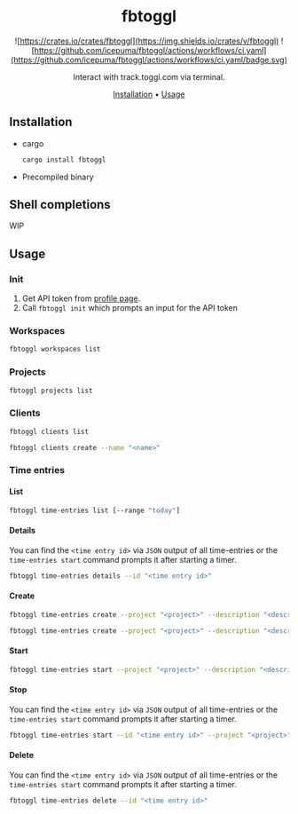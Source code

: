 <div align="center">

# fbtoggl

![https://crates.io/crates/fbtoggl](https://img.shields.io/crates/v/fbtoggl)
![https://github.com/icepuma/fbtoggl/actions/workflows/ci.yaml](https://github.com/icepuma/fbtoggl/actions/workflows/ci.yaml/badge.svg)

Interact with track.toggl.com via terminal.

[Installation](#installation) •
[Usage](#usage)

</div>

## Installation
* cargo
  ```bash
  cargo install fbtoggl
  ```
* Precompiled binary

## Shell completions

WIP

## Usage

### Init
1. Get API token from [profile page](https://track.toggl.com/profile).
2. Call `fbtoggl init` which prompts an input for the API token

### Workspaces
```bash
fbtoggl workspaces list
```

### Projects
```bash
fbtoggl projects list
```

### Clients
```bash
fbtoggl clients list
```

```bash
fbtoggl clients create --name "<name>"
```

### Time entries

#### List
```bash
fbtoggl time-entries list [--range "today"]
```

#### Details
You can find the `<time entry id>` via `JSON` output of all time-entries
or the `time-entries start` command prompts it after starting a timer.

```bash
fbtoggl time-entries details --id "<time entry id>"
```

#### Create
```bash
fbtoggl time-entries create --project "<project>" --description "<description>" --start "today at 6am" --duration "8 hours" [--lunch-break]
```

```bash
fbtoggl time-entries create --project "<project>" --description "<description>" --start "today at 6am" --end "today at 6pm" [--lunch-break]
```

#### Start
```bash
fbtoggl time-entries start --project "<project>" --description "<description>"
```

#### Stop
You can find the `<time entry id>` via `JSON` output of all time-entries
or the `time-entries start` command prompts it after starting a timer.

```bash
fbtoggl time-entries start --id "<time entry id>" --project "<project>" --description "<description>"
```

#### Delete
You can find the `<time entry id>` via `JSON` output of all time-entries
or the `time-entries start` command prompts it after starting a timer.

```bash
fbtoggl time-entries delete --id "<time entry id>"
```
